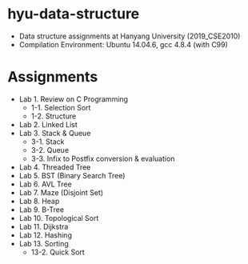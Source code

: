 # hyu-data-structure
- Data structure assignments at Hanyang University (2019_CSE2010)
- Compilation Environment: Ubuntu 14.04.6, gcc 4.8.4 (with C99)

# Assignments
- Lab 1. Review on C Programming
  - 1-1. Selection Sort
  - 1-2. Structure
- Lab 2. Linked List
- Lab 3. Stack & Queue
  - 3-1. Stack
  - 3-2. Queue
  - 3-3. Infix to Postfix conversion & evaluation
- Lab 4. Threaded Tree
- Lab 5. BST (Binary Search Tree)
- Lab 6. AVL Tree
- Lab 7. Maze (Disjoint Set)
- Lab 8. Heap
- Lab 9. B-Tree
- Lab 10. Topological Sort
- Lab 11. Dijkstra
- Lab 12. Hashing
- Lab 13. Sorting
  - 13-2. Quick Sort
